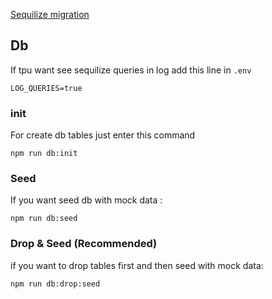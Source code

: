 [Sequilize migration](http://docs.sequelizejs.com/class/lib/query-interface.js~QueryInterface.html)

## Db
If tpu want see sequilize queries in log add this line in `.env`

`LOG_QUERIES=true`

### init
For create db tables just enter this command 

`npm run db:init`

### Seed 
If you want seed db with mock data :

`npm run db:seed`

### Drop & Seed (Recommended)

if you want to drop tables first and then seed with mock data:

`npm run db:drop:seed`